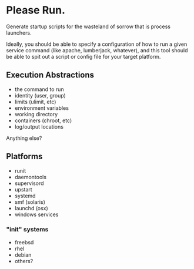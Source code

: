 # Please Run.

Generate startup scripts for the wasteland of sorrow that is process launchers.

Ideally, you should be able to specify a configuration of how to run a given
service command (like apache, lumberjack, whatever), and this tool should
be able to spit out a script or config file for your target platform.

## Execution Abstractions

* the command to run
* identity (user, group)
* limits (ulimit, etc)
* environment variables
* working directory
* containers (chroot, etc)
* log/output locations

Anything else?

## Platforms

* runit
* daemontools
* supervisord
* upstart
* systemd
* smf (solaris)
* launchd (osx)
* windows services

### "init" systems

* freebsd
* rhel
* debian
* others?
